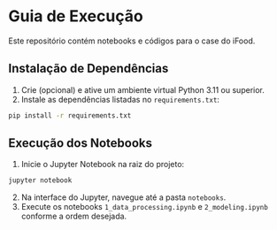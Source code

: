 # Guia de Execução

Este repositório contém notebooks e códigos para o case do iFood.

## Instalação de Dependências

1. Crie (opcional) e ative um ambiente virtual Python 3.11 ou superior.
2. Instale as dependências listadas no `requirements.txt`:

```bash
pip install -r requirements.txt
```

## Execução dos Notebooks

1. Inicie o Jupyter Notebook na raiz do projeto:

```bash
jupyter notebook
```

2. Na interface do Jupyter, navegue até a pasta `notebooks`.
3. Execute os notebooks `1_data_processing.ipynb` e `2_modeling.ipynb` conforme a ordem desejada.


